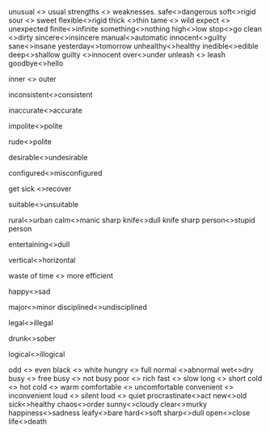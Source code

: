 unusual <> usual
strengths <> weaknesses.
safe<>dangerous
soft<>rigid
sour <> sweet
flexible<>rigid
thick <>thin
tame <> wild
expect <> unexpected
finite<>infinite
something<>nothing
high<>low
stop<>go
clean <>dirty
sincere<>insincere
manual<>automatic
innocent<>guilty
sane<>insane
yesterday<>tomorrow
unhealthy<>healthy
inedible<>edible
deep<>shallow
guilty <>innocent
over<>under
unleash <> leash
goodbye<>hello

inner <> outer


inconsistent<>consistent

inaccurate<>accurate

impolite<>polite

rude<>polite

desirable<>undesirable

configured<>misconfigured

get sick <>recover

suitable<>unsuitable

rural<>urban
calm<>manic
sharp knife<>dull knife
sharp person<>stupid person

entertaining<>dull

vertical<>horizontal

waste of time <> more efficient

happy<>sad

major<>minor
disciplined<>undisciplined


legal<>illegal

drunk<>sober

logical<>illogical

odd <> even
black <> white
hungry <> full
normal <>abnormal
wet<>dry
busy <> free
busy <> not busy
poor <> rich
fast <> slow
long <> short
cold <> hot
cold <> warm
comfortable <> uncomfortable
convenient <> inconvenient
loud <> silent
loud <> quiet
procrastinate<>act
new<>old
sick<>healthy
chaos<>order
sunny<>cloudy
clear<>murky
happiness<>sadness
leafy<>bare
hard<>soft
sharp<>dull
open<>close
life<>death

